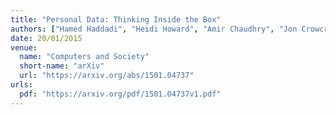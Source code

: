```yaml
---
title: "Personal Data: Thinking Inside the Box"
authors: ["Hamed Haddadi", "Heidi Howard", "Amir Chaudhry", "Jon Crowcroft", "Anil Madhavapeddy", "Richard Mortier"]
date: 20/01/2015
venue:
  name: "Computers and Society"
  short-name: "arXiv"
  url: "https://arxiv.org/abs/1501.04737"
urls:
  pdf: "https://arxiv.org/pdf/1501.04737v1.pdf"
---
```

